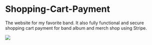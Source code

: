 # Shopping-Cart-Payment

The website for my favorite band.
It also fully functional and secure shopping cart payment for band album and merch shop using Stripe.

![](https://media.giphy.com/media/ckl0nB2EBi6Y3Mt4he/giphy.gif)

